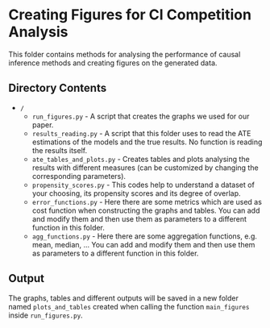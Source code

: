 # Creating Figures for CI Competition Analysis

This folder contains methods for analysing the performance of causal inference methods and creating figures on the
generated data.

## Directory Contents

<ul>
<li><code>/</code>
<ul>
<li><code>run_figures.py</code> - A script that creates the graphs we used for our paper.</li>
<li><code>results_reading.py</code> - A script that this folder uses to read the ATE estimations of the models and the true results. No function is reading the results itself.</li>
<li><code>ate_tables_and_plots.py</code> - Creates tables and plots analysing the results with different measures (can be customized by changing the corresponding parameters).</li>
<li><code>propensity_scores.py</code> - This codes help to understand a dataset of your choosing, its propensity scores and its degree of overlap.</li>
<li><code>error_functions.py</code> - Here there are some metrics which are used as cost function when constructing the graphs and tables. You can add and modify them and then use them as parameters to a different function in this folder.</li>
<li><code>agg_functions.py</code> - Here there are some aggregation functions, e.g. mean, median, ... You can add and modify them and then use them as parameters to a different function in this folder. </li>
</ul>
</li>
</ul>

## Output

The graphs, tables and different outputs will be saved in a new folder named <code>plots_and_tables</code> created when
calling the function <code>main_figures</code> inside <code>run_figures.py</code>.